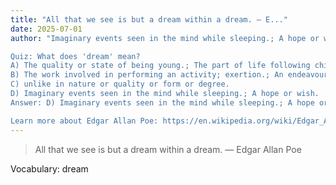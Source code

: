 ```yaml
---
title: "All that we see is but a dream within a dream. — E..."
date: 2025-07-01
author: "Imaginary events seen in the mind while sleeping.; A hope or wish.

Quiz: What does 'dream' mean?
A) The quality or state of being young.; The part of life following childhood; the period of existence preceding maturity or age; the whole early part of life, from childhood, or, sometimes, from infancy, to adulthood.
B) The work involved in performing an activity; exertion.; An endeavour.
C) unlike in nature or quality or form or degree.
D) Imaginary events seen in the mind while sleeping.; A hope or wish.
Answer: D) Imaginary events seen in the mind while sleeping.; A hope or wish.

Learn more about Edgar Allan Poe: https://en.wikipedia.org/wiki/Edgar_Allan_Poe"
---
```


> All that we see is but a dream within a dream. — Edgar Allan Poe

Vocabulary: dream
